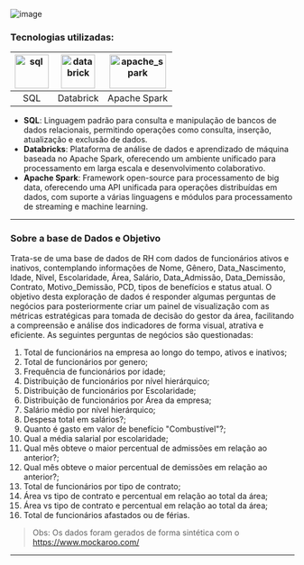![image](https://github.com/AlbertoFAraujo/SQL_People_analytics/assets/105552990/90fe588e-4eec-48e9-a957-71e11294c358)

### Tecnologias utilizadas: 
| [<img align="center" alt="sql" height="60" width="60" src="https://github.com/AlbertoFAraujo/SQL_EDA_exercito2022/assets/105552990/805dfaf3-4725-47f9-86d5-241953a018ab">](https://learn.microsoft.com/en-us/sql/sql-server/?view=sql-server-ver16) | [<img align="center" alt="databrick" height="60" width="60" src="https://github.com/AlbertoFAraujo/SQL_EDA_exercito2022/assets/105552990/b188ba83-b87f-4f80-b79f-e91be05602af">](https://www.databricks.com/) | [<img align="center" alt="apache_spark" height="60" width="100" src="https://github.com/AlbertoFAraujo/SQL_EDA_exercito2022/assets/105552990/4b3cbec3-98da-499b-9d83-908ce9458d29">](https://spark.apache.org/docs/latest/)|
|:---:|:---:|:---:|
| SQL | Databrick  | Apache Spark |

- **SQL**: Linguagem padrão para consulta e manipulação de bancos de dados relacionais, permitindo operações como consulta, inserção, atualização e exclusão de dados.
- **Databricks**: Plataforma de análise de dados e aprendizado de máquina baseada no Apache Spark, oferecendo um ambiente unificado para processamento em larga escala e desenvolvimento colaborativo.
- **Apache Spark**: Framework open-source para processamento de big data, oferecendo uma API unificada para operações distribuídas em dados, com suporte a várias linguagens e módulos para processamento de streaming e machine learning.
<hr>

### Sobre a base de Dados e Objetivo

Trata-se de uma base de dados de RH com dados de funcionários ativos e inativos, contemplando informações de Nome, Gênero, Data_Nascimento, Idade, Nível, Escolaridade, Área, Salário, Data_Admissão, Data_Demissão, Contrato, Motivo_Demissão, PCD, tipos de benefícios e status atual. O objetivo desta exploração de dados é responder algumas perguntas de negócios para posteriormente criar um painel de visualização com as métricas estratégicas para tomada de decisão do gestor da área, facilitando a compreensão e análise dos indicadores de forma visual, atrativa e eficiente. As seguintes perguntas de negócios são questionadas:

1. Total de funcionários na empresa ao longo do tempo, ativos e inativos;
2. Total de funcionários por genero;
3. Frequência de funcionários por idade;
4. Distribuição de funcionários por nível hierárquico;
5. Distribuição de funcionários por Escolaridade;
6. Distribuição de funcionários por Área da empresa;
7. Salário médio por nível hierárquico;
8. Despesa total em salários?;
9. Quanto é gasto em valor de benefício "Combustível"?;
10. Qual a média salarial por escolaridade;
11. Qual mês obteve o maior percentual de admissões em relação ao anterior?;
12. Qual mês obteve o maior percentual de demissões em relação ao anterior?;
13. Total de funcionários por tipo de contrato;
14. Área vs tipo de contrato e percentual em relação ao total da área;
15. Área vs tipo de contrato e percentual em relação ao total da área;
16. Total de funcionários afastados ou de férias.

> Obs: Os dados foram gerados de forma sintética com o    https://www.mockaroo.com/

<hr>
